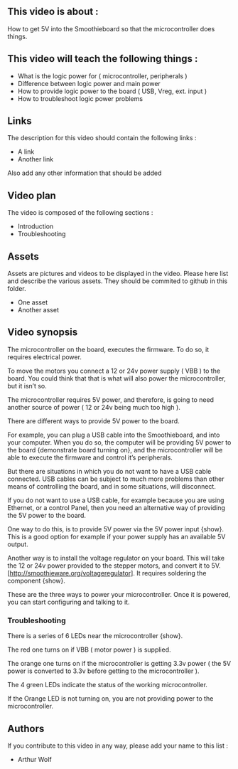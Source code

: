 ## This video is about : 

How to get 5V into the Smoothieboard so that the microcontroller does things.

## This video will teach the following things : 

* What is the logic power for ( microcontroller, peripherals )
* Difference between logic power and main power
* How to provide logic power to the board ( USB, Vreg, ext. input ) 
* How to troubleshoot logic power problems

## Links 

The description for this video should contain the following links : 

* A link
* Another link

Also add any other information that should be added

## Video plan

The video is composed of the following sections : 

* Introduction
* Troubleshooting

## Assets

Assets are pictures and videos to be displayed in the video.
Please here list and describe the various assets. They should be commited to github in this folder.

* One asset
* Another asset

## Video synopsis

The microcontroller on the board, executes the firmware. To do so, it requires electrical power.

To move the motors you connect a 12 or 24v power supply ( VBB ) to the board. You could think that that is what will also power the microcontroller, but it isn’t so.

The microcontroller requires 5V power, and therefore, is going to need another source of power ( 12 or 24v being much too high ).

There are different ways to provide 5V power to the board.

For example, you can plug a USB cable into the Smoothieboard, and into your computer. When you do so, the computer will be providing 5V power to the board  {demonstrate board turning on}, and the microcontroller will be able to execute the firmware and control it’s peripherals.

But there are situations in which you do not want to have a USB cable connected. 
USB cables can be subject to much more problems than other means of controlling the board, and in some situations, will disconnect.

If you do not want to use a USB cable, for example because you are using Ethernet, or a control Panel, then you need an alternative way of providing the 5V power to the board. 

One way to do this, is to provide 5V power via the 5V power input {show}. This is a good option for example if your power supply has an available 5V output. 

Another way is to install the voltage regulator on your board. This will take the 12 or 24v power provided to the stepper motors, and convert it to 5V. [http://smoothieware.org/voltageregulator]. It requires soldering the component {show}.

These are the three ways to power your microcontroller. Once it is powered, you can start configuring and talking to it.

### Troubleshooting

There is a series of 6 LEDs near the microcontroller {show}.

The red one turns on if VBB ( motor power ) is supplied.

The orange one turns on if the microcontroller is getting 3.3v power ( the 5V power is converted to 3.3v before getting to the microcontroller ).

The 4 green LEDs indicate the status of the working microcontroller.

If the Orange LED is not turning on, you are not providing power to the microcontroller.

## Authors

If you contribute to this video in any way, please add your name to this list : 

* Arthur Wolf

